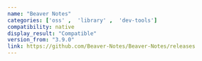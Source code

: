 ```yaml
---
name: "Beaver Notes"
categories: ['oss' ,  'library' ,  'dev-tools']
compatibility: native
display_result: "Compatible"
version_from: "3.9.0"
link: https://github.com/Beaver-Notes/Beaver-Notes/releases
---
```

